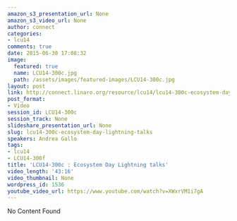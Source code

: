 ```yaml
---
amazon_s3_presentation_url: None
amazon_s3_video_url: None
author: connect
categories:
- lcu14
comments: true
date: 2015-06-30 17:08:32
image:
  featured: true
  name: LCU14-300c.jpg
  path: /assets/images/featured-images/LCU14-300c.jpg
layout: post
link: http://connect.linaro.org/resource/lcu14/lcu14-300c-ecosystem-day-lightning-talks/
post_format:
- Video
session_id: LCU14-300c
session_track: None
slideshare_presentation_url: None
slug: lcu14-300c-ecosystem-day-lightning-talks
speakers: Andrea Gallo
tags:
- lcu14
- LCU14-300f
title: 'LCU14-300c : Ecosystem Day Lightning talks'
video_length: '43:16'
video_thumbnail: None
wordpress_id: 1536
youtube_video_url: https://www.youtube.com/watch?v=XWxrVM1i7gA
---
```


No Content Found